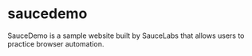 # saucedemo
SauceDemo is a sample website built by SauceLabs that allows users to practice browser automation.
